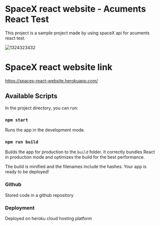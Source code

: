 # SpaceX react website - Acuments React Test

This project is a sample project made by using spaceX api for acuments react test.

![1324323432](https://user-images.githubusercontent.com/72973991/144394545-0b5a8ee5-b20e-4b75-9886-71aaac0a6c50.jpg)

# SpaceX react website link
https://spacex-react-website.herokuapp.com/

## Available Scripts

In the project directory, you can run:

### `npm start`

Runs the app in the development mode.

### `npm run build`

Builds the app for production to the `build` folder.
It correctly bundles React in production mode and optimizes the build for the best performance.

The build is minified and the filenames include the hashes.
Your app is ready to be deployed!

### Github

Stored code in a github repository 


### Deployment 

Deployed on heroku cloud hosting platform
